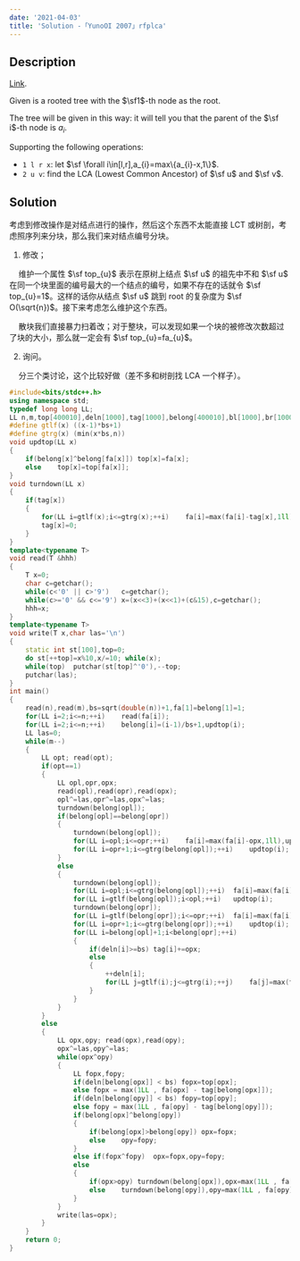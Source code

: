 ```yaml
---
date: '2021-04-03'
title: 'Solution -「YunoOI 2007」rfplca'
---
```


## Description

[Link](https://www.luogu.com.cn/problem/P7446).

Given is a rooted tree with the $\sf1$-th node as the root.

The tree will be given in this way: it will tell you that the parent of the $\sf i$-th node is $a_{i}$.

Supporting the following operations:

- `1 l r x`: let $\sf \forall i\in[l,r],a_{i}=max\{a_{i}-x,1\}$.
- `2 u v`: find the LCA (Lowest Common Ancestor) of $\sf u$ and $\sf v$.

## Solution

考虑到修改操作是对结点进行的操作，然后这个东西不太能直接 LCT 或树剖，考虑照序列来分块，那么我们来对结点编号分块。

1. 修改；

$\quad$维护一个属性 $\sf top_{u}$ 表示在原树上结点 $\sf u$ 的祖先中不和 $\sf u$ 在同一个块里面的编号最大的一个结点的编号，如果不存在的话就令 $\sf top_{u}=1$。这样的话你从结点 $\sf u$ 跳到 root 的复杂度为 $\sf O(\sqrt{n})$。接下来考虑怎么维护这个东西。

$\quad$散块我们直接暴力扫着改；对于整块，可以发现如果一个块的被修改次数超过了块的大小，那么就一定会有 $\sf top_{u}=fa_{u}$。

2. 询问。

$\quad$分三个类讨论，这个比较好做（差不多和树剖找 LCA 一个样子）。

```cpp
#include<bits/stdc++.h>
using namespace std;
typedef long long LL;
LL n,m,top[400010],deln[1000],tag[1000],belong[400010],bl[1000],br[1000],fa[400010],bs;
#define gtlf(x) ((x-1)*bs+1)
#define gtrg(x) (min(x*bs,n))
void updtop(LL x)
{
	if(belong[x]^belong[fa[x]])	top[x]=fa[x];
	else	top[x]=top[fa[x]];
}
void turndown(LL x)
{
	if(tag[x])
	{
		for(LL i=gtlf(x);i<=gtrg(x);++i)	fa[i]=max(fa[i]-tag[x],1ll);
		tag[x]=0;
	}
}
template<typename T>
void read(T &hhh)
{
	T x=0;
	char c=getchar();
	while(c<'0' || c>'9')	c=getchar();
	while(c>='0' && c<='9')	x=(x<<3)+(x<<1)+(c&15),c=getchar();
	hhh=x;
}
template<typename T>
void write(T x,char las='\n')
{
	static int st[100],top=0;
	do st[++top]=x%10,x/=10; while(x);
	while(top)	putchar(st[top]^'0'),--top;
	putchar(las);
}
int main()
{
	read(n),read(m),bs=sqrt(double(n))+1,fa[1]=belong[1]=1;
	for(LL i=2;i<=n;++i)	read(fa[i]);
	for(LL i=2;i<=n;++i)	belong[i]=(i-1)/bs+1,updtop(i);
	LL las=0;
	while(m--)
	{
		LL opt; read(opt);
		if(opt==1)
		{
			LL opl,opr,opx;
			read(opl),read(opr),read(opx);
			opl^=las,opr^=las,opx^=las;
			turndown(belong[opl]);
			if(belong[opl]==belong[opr])
			{
				turndown(belong[opl]);
				for(LL i=opl;i<=opr;++i)	fa[i]=max(fa[i]-opx,1ll),updtop(i);
				for(LL i=opr+1;i<=gtrg(belong[opl]);++i)	updtop(i);
			}
			else
			{
				turndown(belong[opl]);
				for(LL i=opl;i<=gtrg(belong[opl]);++i)	fa[i]=max(fa[i]-opx,1ll),updtop(i);
				for(LL i=gtlf(belong[opl]);i<opl;++i)	updtop(i);
				turndown(belong[opr]);
				for(LL i=gtlf(belong[opr]);i<=opr;++i)	fa[i]=max(fa[i]-opx,1ll),updtop(i);
				for(LL i=opr+1;i<=gtrg(belong[opr]);++i)	updtop(i);
				for(LL i=belong[opl]+1;i<belong[opr];++i)
				{
					if(deln[i]>=bs)	tag[i]+=opx;
					else
					{
						++deln[i];
						for(LL j=gtlf(i);j<=gtrg(i);++j)	fa[j]=max(fa[j]-opx,1ll),updtop(j);
					}
				}
			}
		}
		else
		{
			LL opx,opy; read(opx),read(opy);
			opx^=las,opy^=las;
			while(opx^opy)
			{
				LL fopx,fopy;
				if(deln[belong[opx]] < bs) fopx=top[opx];
				else fopx = max(1LL , fa[opx] - tag[belong[opx]]);
				if(deln[belong[opy]] < bs) fopy=top[opy];
				else fopy = max(1LL , fa[opy] - tag[belong[opy]]);
				if(belong[opx]^belong[opy])
				{
					if(belong[opx]>belong[opy])	opx=fopx;
					else	opy=fopy;
				}
				else if(fopx^fopy)	opx=fopx,opy=fopy;
				else
				{
					if(opx>opy)	turndown(belong[opx]),opx=max(1LL , fa[opx] - tag[belong[opx]]);
					else	turndown(belong[opy]),opy=max(1LL , fa[opy] - tag[belong[opy]]);
				}
			}
			write(las=opx);
		}
	}
	return 0;
}
```